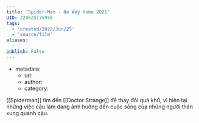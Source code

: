 ```yaml
---
title: 'Spider-Man - No Way Home 2021'
UID: 220625175956
tags:
  - 'created/2022/Jun/25'
  - 'source/film'
aliases:
  - 
publish: False
---
```

- metadata:
	- url:
	- author:
	- category:

[[Spiderman]] tìm đến [[Doctor Strange]] để thay đổi quá khứ, vì hiện tại những việc cậu làm đang ảnh hưởng đến cuộc sống của những người thân xung quanh cậu.

